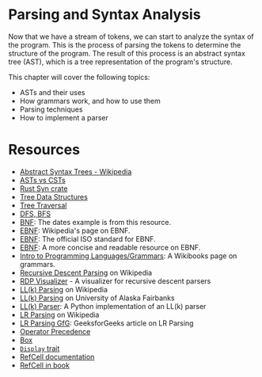 # Parsing and Syntax Analysis
Now that we have a stream of tokens, we can start to analyze the syntax of the program. This is the process of parsing the tokens to determine the structure of the program. The result of this process is an abstract syntax tree (AST), which is a tree representation of the program's structure.

This chapter will cover the following topics:
- ASTs and their uses
- How grammars work, and how to use them
- Parsing techniques
- How to implement a parser

# Resources
- [Abstract Syntax Trees - Wikipedia](https://en.wikipedia.org/wiki/Abstract_syntax_tree)
- [ASTs vs CSTs](https://eli.thegreenplace.net/2009/02/16/abstract-vs-concrete-syntax-trees)
- [Rust Syn crate](https://docs.rs/syn/1.0.72/syn/)
- [Tree Data Structures](https://en.wikipedia.org/wiki/Tree_(data_structure))
- [Tree Traversal](https://en.wikipedia.org/wiki/Tree_traversal)
- [DFS, BFS](https://www.cs.cornell.edu/courses/cs2110/2017sp/online/dfs/dfs01.html)
- [BNF](https://www.ketteringscienceacademy.org/attachments/download.asp?file=1057&type=pdf): The dates example is from this resource.
- [EBNF](https://en.wikipedia.org/wiki/Extended_Backus%E2%80%93Naur_form): Wikipedia's page on EBNF.
- [EBNF](https://www.cl.cam.ac.uk/~mgk25/iso-14977.pdf): The official ISO standard for EBNF.
- [EBNF](https://www.cs.uic.edu/~liub/teach/cs494/ebnf.pdf): A more concise and readable resource on EBNF.
- [Intro to Programming Languages/Grammars](https://en.wikibooks.org/wiki/Introduction_to_Programming_Languages/Grammars): A Wikibooks page on grammars.
- [Recursive Descent Parsing](https://en.wikipedia.org/wiki/Recursive_descent_parser) on Wikipedia
- [RDP Visualizer](https://maeyler.github.io/Automata-2018/cfg/Bilal_RecursiveDescentParser.html) - A visualizer for recursive descent parsers
- [LL(k) Parsing](https://en.wikipedia.org/wiki/LL_parser) on Wikipedia
- [LL(k) Parsing](https://www.cs.uaf.edu/~cs331/notes/FirstFollow.pdf) on University of Alaska Fairbanks
- [LL(k) Parser](https://github.com/GabrielMajeri/LL-K-Parser): A Python implementation of an LL(k) parser
- [LR Parsing](https://en.wikipedia.org/wiki/LR_parser) on Wikipedia
- [LR Parsing GfG](https://www.geeksforgeeks.org/lr-parser/): GeeksforGeeks article on LR Parsing
- [Operator Precedence](https://en.wikipedia.org/wiki/Operator-precedence_parser)
- [Box<T>](https://doc.rust-lang.org/std/boxed/struct.Box.html)
- [`Display` trait](https://doc.rust-lang.org/std/fmt/trait.Display.html)
- [RefCell documentation](https://doc.rust-lang.org/std/cell/struct.RefCell.html)
- [RefCell in book](https://doc.rust-lang.org/book/ch15-05-interior-mutability.html)